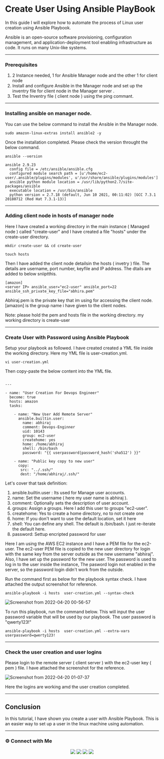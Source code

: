 # Create User Using Ansible PlayBook


In this guide I will explore how to automate the process of Linux user creation using Ansible Playbook.

Ansible is an open-source software provisioning, configuration management, and application-deployment tool enabling infrastructure as code. It runs on many Unix-like systems.

------
### Prerequisites

1. 2 Instance needed, 1 for Ansible Manager node and the other 1 for client node
2. Install and configure Ansible in the Manager node and set up the inventry file for client node in the Manager server .
3. Test the Inventry file ( client node ) using the ping commant.


-----
### Installing ansible on manager node.

You can use the below command to install the Ansible in the Manager node.
~~~
sudo amazon-linux-extras install ansible2 -y
~~~

Once the installation completed. Please check the version throught the below command. 
~~~
ansible --version

ansible 2.9.23
  config file = /etc/ansible/ansible.cfg
  configured module search path = [u'/home/ec2-user/.ansible/plugins/modules', u'/usr/share/ansible/plugins/modules']
  ansible python module location = /usr/lib/python2.7/site-packages/ansible
  executable location = /usr/bin/ansible
  python version = 2.7.18 (default, Jun 10 2021, 00:11:02) [GCC 7.3.1 20180712 (Red Hat 7.3.1-13)]
~~~

-----
### Adding client node in hosts of manager node

 Here I have created a working directory in the main instance ( Managed node ) called "create-user" and I have created a file "hosts" under the create-user directory.

~~~
mkdir create-user && cd create-user

touch hosts
~~~

Then I have added the client node detailsin the hosts ( invetry ) file. The details are username, port number, keyfile and IP address. The dtails are added to below sniiptthis. 

~~~
[amazon]                                                                                        
<server IP> ansible_user="ec2-user" ansible_port=22 ansible_ssh_private_key_file="abhira.pem"
~~~

Abhiraj.pem is the private key that im using for accessing the client node. [amazon] is the group name i have given to the client nodes.

Note: please hold the pem and hosts file in the working directory. my working directory is create-user

-------
### Create User with Password using Ansible Playbook

Setup your playbook as followed. I have created created a YML file inside the working directory.  Here my YML file is user-creation.yml.

~~~
vi user-creation.yml
~~~

Then copy-paste the below content into the YML  file. 

~~~

---

- name: "User Creation For Devops Engineer"
  become: true
  hosts: amazon
  tasks:

    - name: "New User Add Remote Server"
      ansible.builtin.user:
        name: abhiraj
        comment: Devops-Enginner
        uid: 10143
        group: ec2-user
        createhome: yes
        home: /home/abhiraj
        shell: /bin/bash
        password: "{{ userpassword|password_hash('sha512') }}"
  
    - name: "Public key copy to new user"
      copy:
       src: "../.ssh/"
       dest: "/home/abhiraj/.ssh/"
~~~

Let's cover that task definition:

1. ansible.builtin.user :  Its used for Manage user accounts.
2. name: Set the username ( here my user name is abhiraj ).
3. comment: Optionally sets the description of user account.
4. groups: Assign a groups. Here I add this user to groups "ec2-user".
5. createhome: Yes to create a home directory, no to not create one
6. home: If you don't want to use the default location, set it here
7. shell: You can define any shell. The default is /bin/bash. I just re-iterate the default here.
8. password: Settup encripted password for user


Here I am using the AWS EC2 instance and I have a PEM file for the ec2-user. The ec2-user PEM file is copied to the new user directory for login with the same key from the server outside as the new username "abhiraj". Also, I have set up the password for the new user. The password is used to log in to the user inside the instance, The pasword login not enabled in the server, so the password login didn't work from the outside.

Run the command first as below for the playbook syntax check. I have attached the output screenshot for reference. 

~~~
ansible-playbook -i hosts  user-creation.yml --syntax-check
~~~


![Screenshot from 2022-04-20 00-56-57](https://user-images.githubusercontent.com/103326353/164080639-b0c8b32e-1167-48d7-bb60-58169d0e34a9.png)



To run this playbook, run the command below. This will input the user password variable that will be used by our playbook. The user password is "qwerty123!"

~~~
ansible-playbook -i hosts  user-creation.yml --extra-vars userpassword=qwerty123!
~~~

-----
### Check the user creation and user logins 

Please login to the remote server ( client server ) with the ec2-user key ( pem ) file.  I have attached the screenshot for the reference.



![Screenshot from 2022-04-20 01-07-37](https://user-images.githubusercontent.com/103326353/164082309-d18fe4fb-6f6c-441d-ab63-91b6c1cd09c2.png)


Here the logins are working amd the user creation completed.


---
## Conclusion

In this tutorial, I have shown you create a user with Ansible Playbook. This is an easier way to set up a user in the linux machine using automation.


---
### ⚙️ Connect with Me

 <p align="center">
<a href="mailto:aparthan275@gmail.com"><img src="https://img.shields.io/badge/Gmail-D14836?style=for-the-badge&logo=gmail&logoColor=white"/></a>
<a href="https://www.instagram.com/_r.e.b.e.l.z_33/"><img src="https://img.shields.io/badge/Instagram-E4405F?style=for-the-badge&logo=instagram&logoColor=white"/></a>
<a href="https://www.linkedin.com/in/abhiraj-parthan-82038b191"><img src="https://img.shields.io/badge/LinkedIn-0077B5?style=for-the-badge&logo=linkedin&logoColor=white"/></a> 
<a href="https://www.wppredirect.tk/go/?p=918893532145&m=Abhiraj%20Parthan."><img src="https://img.shields.io/badge/WhatsApp-25D366?style=for-the-badge&logo=whatsapp&logoColor=white"/></a>
  </a></p>
</div>










